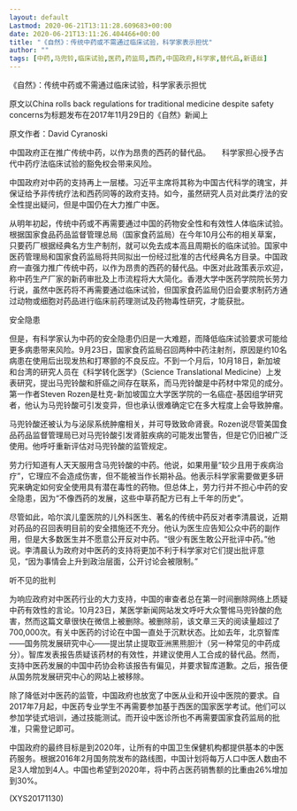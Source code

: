 ```yaml
---
layout: default
Lastmod: 2020-06-21T13:11:28.609683+00:00
date: 2020-06-21T13:11:26.404466+00:00
title: "《自然》：传统中药或不需通过临床试验，科学家表示担忧"
author: ""
tags: [中药,马兜铃,临床试验,医药,药监局,西药,中国政府,科学家,替代品,新语丝]
---
```


《自然》：传统中药或不需通过临床试验，科学家表示担忧

原文以China rolls back regulations for traditional medicine despite safety concerns为标题发布在2017年11月29日的《自然》新闻上

原文作者：David Cyranoski

中国政府正在推广传统中药，以作为昂贵的西药的替代品。　　科学家担心授予古代中药疗法临床试验的豁免权会带来风险。

中国政府对中药的支持再上一层楼。习近平主席将其称为中国古代科学的瑰宝，并保证给予非传统疗法和西药同等的政府支持。如今，虽然研究人员对此类疗法的安全性提出疑问，但是中国仍在大力推广中医。

从明年初起，传统中药或不再需要通过中国的药物安全性和有效性人体临床试验。根据国家食品药品监督管理总局（国家食药监局）在今年10月公布的相关草案，只要药厂根据经典名方生产制剂，就可以免去成本高且周期长的临床试验。国家中医药管理局和国家食药监局将共同拟出一份经过批准的古代经典名方目录。中国政府一直强力推广传统中药，以作为昂贵的西药的替代品。中医对此政策表示欢迎，称中药生产厂家的新药审批及上市流程将大大简化。香港大学中医药学院院长劳力行说，虽然中医药将不再需要通过临床试验，但国家食药监局仍旧会要求制药方通过动物或细胞对药品进行临床前药理测试及药物毒性研究，才能获批。

安全隐患

但是，有科学家认为中药的安全隐患仍旧是一大难题，而降低临床试验要求可能给更多病患带来风险。9月23日，国家食药监局召回两种中药注射剂，原因是约10名病患在使用后出现发热和打寒颤的不良反应。不到一个月后，10月18日，新加坡和台湾的研究人员在《科学转化医学》（Science Translational Medicine）上发表研究，提出马兜铃酸和肝癌之间存在联系，而马兜铃酸是中药材中常见的成分。第一作者Steven Rozen是杜克-新加坡国立大学医学院的一名癌症-基因组学研究者，他认为马兜铃酸可引发变异，但也承认很难确定它在多大程度上会导致肿瘤。

马兜铃酸还被认为与泌尿系统肿瘤相关，并可导致致命肾衰。Rozen说尽管美国食品药品监督管理局已对马兜铃酸引发肾脏疾病的可能发出警告，但是它仍旧被广泛使用。他呼吁重新评估对马兜铃酸的监管规定。

劳力行知道有人天天服用含马兜铃酸的中药。他说，如果用量“较少且用于疾病治疗”，它理应不会造成伤害，但不能被当作长期补品。他表示科学家需要做更多研究来确定如何安全使用具有潜在毒性的药物。但总体上，劳力行并不担心中药的安全隐患，因为“不像西药的发展，这些中草药配方已有上千年的历史”。

尽管如此，哈尔滨儿童医院的儿外科医生、著名的传统中药反对者李清晨说，近期对药品的召回表明目前的安全措施还不充分。他认为医生应告知公众中药的副作用，但是大多数医生并不愿意公开反对中药。“很少有医生敢公开批评中药。”他说。李清晨认为政府对中医药的支持将更加不利于科学家对它们提出批评意见，“因为事情会上升到政治层面，公开讨论会被限制。”

听不见的批判

为响应政府对中医药行业的大力支持，中国的审查者总在第一时间删除网络上质疑中药有效性的言论。10月23日，某医学新闻网站发文呼吁大众警惕马兜铃酸的危害，然而这篇文章很快在微信上被删除。被删除前，该文章三天的阅读量超过了700,000次。有关中医药的讨论在中国一直处于沉默状态。比如去年，北京智库——国务院发展研究中心——提出禁止提取亚洲黑熊胆汁（另一种常见的中药成分）。智库发表报告质疑该药材的有效性，并建议使用人工合成的替代品。然而，支持中医药发展的中国中药协会称该报告有偏见，并要求智库道歉。之后，报告便从国务院发展研究中心的网站上被移除。

除了降低对中医药的监管，中国政府也放宽了中医从业和开设中医院的要求。自2017年7月起，中医药专业学生不再需要参加基于西医的国家医学考试。他们可以参加学徒式培训，通过技能测试。而开设中医诊所也不再需要国家食药监局的批准，只需登记即可。

中国政府的最终目标是到2020年，让所有的中国卫生保健机构都提供基本的中医药服务。根据2016年2月国务院发布的路线图，中国计划将每万人口中医人数由不足3人增加到4人。中国也希望到2020年，将中药占医药销售额的比重由26%增加到30%。

(XYS20171130)

